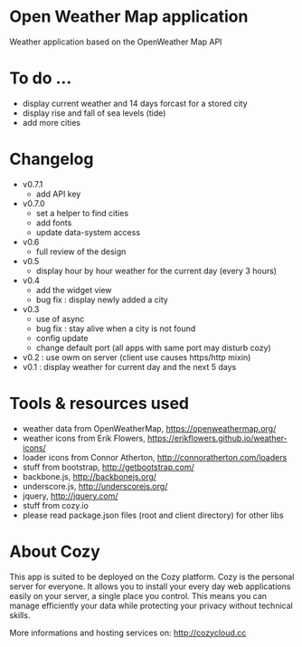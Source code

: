 # Open Weather Map application

Weather application based on the OpenWeather Map API

# To do ...

* display current weather and 14 days forcast for a stored city
* display rise and fall of sea levels (tide)
* add more cities

# Changelog

* v0.7.1
  * add API key
* v0.7.0
  * set a helper to find cities
  * add fonts
  * update data-system access
* v0.6
  * full review of the design
* v0.5
  * display hour by hour weather for the current day (every 3 hours)
* v0.4
  * add the widget view
  * bug fix : display newly added a city
* v0.3
  * use of async
  * bug fix : stay alive when a city is not found
  * config update
  * change default port (all apps with same port may disturb cozy)
* v0.2 : use owm on server (client use causes https/http mixin)
* v0.1 : display weather for current day and the next 5 days

# Tools & resources used

* weather data from OpenWeatherMap, https://openweathermap.org/
* weather icons from Erik Flowers, https://erikflowers.github.io/weather-icons/
* loader icons from Connor Atherton, http://connoratherton.com/loaders
* stuff from bootstrap, http://getbootstrap.com/
* backbone.js, http://backbonejs.org/
* underscore.js, http://underscorejs.org/
* jquery, http://jquery.com/
* stuff from cozy.io
* please read package.json files (root and client directory) for other libs

# About Cozy

This app is suited to be deployed on the Cozy platform. Cozy is the personal
server for everyone. It allows you to install your every day web applications
easily on your server, a single place you control. This means you can manage
efficiently your data while protecting your privacy without technical skills.

More informations and hosting services on:
http://cozycloud.cc
